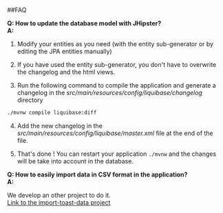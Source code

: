 ##FAQ

**Q: How to update the database model with JHipster?**  
**A:**

1. Modify your entities as you need (with the entity sub-generator or by editing the JPA entities manually)

2. If you have used the entity sub-generator, you don't have to overwrite the changelog and the html views.

3. Run the following command to compile the application and generate a changelog in the *src/main/resources/config/liquibase/changelog* directory
 ```bash
 ./mvnw compile liquibase:diff
 ```

4. Add the new changelog in the *src/main/resources/config/liquibase/master.xml* file at the end of the file.

5. That's done ! You can restart your application `./mvnw` and the changes will be take into account in the database.  

**Q: How to easily import data in CSV format in the application?**  
**A:**

We develop an other project to do it.  
[Link to the import-toast-data project](https://github.com/Mariam112/import-toast-data)
